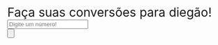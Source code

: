 <!DOCTYPE html>

<html xmlns="http://www.w3.org/1999/xhtml">
<head runat="server">
    <title></title>
    <link href="StyleSheet.css" rel="stylesheet" />
    <link href="bootstrap.min.css" rel="stylesheet" />
</head>
<body>
    <form id="form1" runat="server">
    <div class="block text-center">
        <span style="font-size:28px">Faça suas conversões para diegão!</span>
        <input type="text" placeholder="Digite um número!" textmode="number">
        <br />
        <input type="button" class="btn-sucess btn" text=Converter!/>
        <br />
    </div>
        <div class="block2 text-center">
            <asp:Label ID="Label1" runat="server" Text="oi"></asp:Label>
        </div>
    </form>
</body>
</html>
